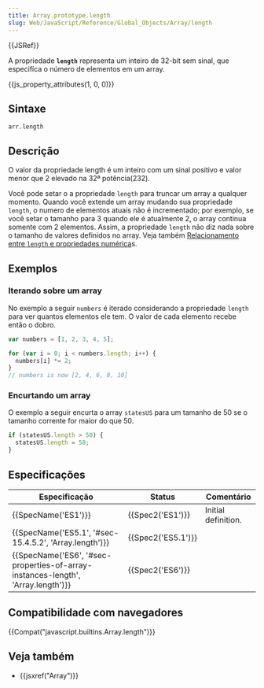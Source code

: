 ```yaml
---
title: Array.prototype.length
slug: Web/JavaScript/Reference/Global_Objects/Array/length
---
```


{{JSRef}}

A propriedade **`length`** representa um inteiro de 32-bit sem sinal, que especifíca o número de elementos em um array.

{{js_property_attributes(1, 0, 0)}}

## Sintaxe

```
arr.length
```

## Descrição

O valor da propriedade length é um inteiro com um sinal positivo e valor menor que 2 elevado na 32ª potência(232).

Você pode setar o a propriedade `length` para truncar um array a qualquer momento. Quando você extende um array mudando sua propriedade `length`, o numero de elementos atuais não é incrementado; por exemplo, se você setar o tamanho para 3 quando ele é atualmente 2, o array continua somente com 2 elementos. Assim, a propriedade `length` não diz nada sobre o tamanho de valores definidos no array. Veja também [Relacionamento entre `length` e propriedades numérica](/pt-BR/docs/Web/JavaScript/Reference/Global_Objects/Array#Relationship_between_length_and_numerical_properties)s.

## Exemplos

### Iterando sobre um array

No exemplo a seguir `numbers` é iterado considerando a propriedade `length` para ver quantos elementos ele tem. O valor de cada elemento recebe então o dobro.

```js
var numbers = [1, 2, 3, 4, 5];

for (var i = 0; i < numbers.length; i++) {
  numbers[i] *= 2;
}
// numbers is now [2, 4, 6, 8, 10]
```

### Encurtando um array

O exemplo a seguir encurta o array `statesUS` para um tamanho de 50 se o tamanho corrente for maior do que 50.

```js
if (statesUS.length > 50) {
  statesUS.length = 50;
}
```

## Especificações

| Especificação                                                                                                | Status                   | Comentário          |
| ------------------------------------------------------------------------------------------------------------ | ------------------------ | ------------------- |
| {{SpecName('ES1')}}                                                                                     | {{Spec2('ES1')}}     | Initial definition. |
| {{SpecName('ES5.1', '#sec-15.4.5.2', 'Array.length')}}                                     | {{Spec2('ES5.1')}} |                     |
| {{SpecName('ES6', '#sec-properties-of-array-instances-length', 'Array.length')}} | {{Spec2('ES6')}}     |                     |

## Compatibilidade com navegadores

{{Compat("javascript.builtins.Array.length")}}

## Veja também

- {{jsxref("Array")}}
